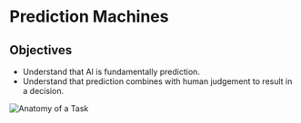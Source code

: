 # Prediction Machines

## Objectives

- Understand that AI is fundamentally prediction.
- Understand that prediction combines with human judgement to result in a decision.

![Anatomy of a Task](https://images.squarespace-cdn.com/content/v1/59d6456137c581acfcef3422/1541255026543-JS0Q6G7NY4O0TG8XL2ZA/Figure+7-1.png)
